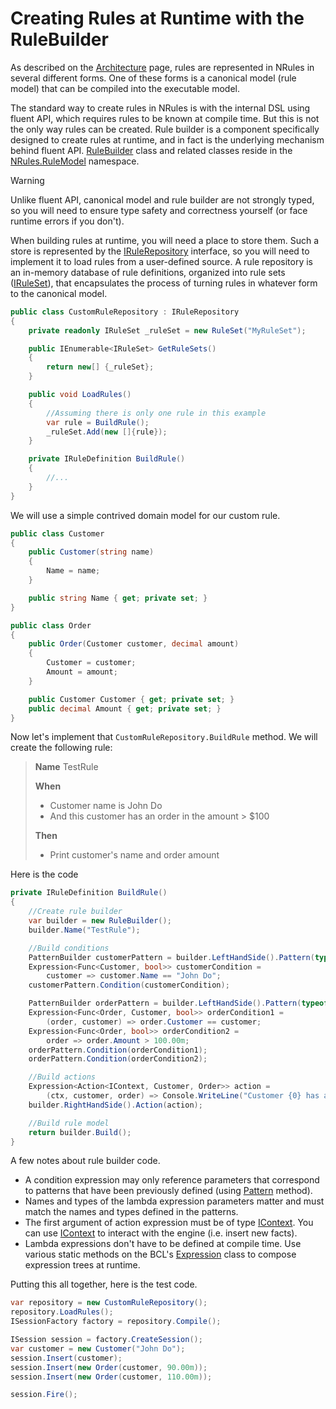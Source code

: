 # Creating Rules at Runtime with the RuleBuilder

As described on the [Architecture](../architecture.md) page, rules are represented in NRules in several different forms.
One of these forms is a canonical model (rule model) that can be compiled into the executable model.

The standard way to create rules in NRules is with the internal DSL using fluent API, which requires rules to be known at compile time. But this is not the only way rules can be created. Rule builder is a component specifically designed to create rules at runtime, and in fact is the underlying mechanism behind fluent API. [RuleBuilder](xref:NRules.RuleModel.Builders.RuleBuilder) class and related classes reside in the [NRules.RuleModel](xref:NRules.RuleModel) namespace.

> [!WARNING]
> Unlike fluent API, canonical model and rule builder are not strongly typed, so you will need to ensure type safety and correctness yourself (or face runtime errors if you don't).

When building rules at runtime, you will need a place to store them. Such a store is represented by the [IRuleRepository](xref:NRules.RuleModel.IRuleRepository) interface, so you will need to implement it to load rules from a user-defined source. A rule repository is an in-memory database of rule definitions, organized into rule sets ([IRuleSet](xref:NRules.RuleModel.IRuleSet)), that encapsulates the process of turning rules in whatever form to the canonical model.
```c#
public class CustomRuleRepository : IRuleRepository
{
    private readonly IRuleSet _ruleSet = new RuleSet("MyRuleSet");

    public IEnumerable<IRuleSet> GetRuleSets()
    {
        return new[] {_ruleSet};
    }

    public void LoadRules()
    {
        //Assuming there is only one rule in this example
        var rule = BuildRule();
        _ruleSet.Add(new []{rule});
    }

    private IRuleDefinition BuildRule()
    {
        //...
    }
}
```

We will use a simple contrived domain model for our custom rule.
```c#
public class Customer
{
    public Customer(string name)
    {
        Name = name;
    }

    public string Name { get; private set; }
}

public class Order
{
    public Order(Customer customer, decimal amount)
    {
        Customer = customer;
        Amount = amount;
    }

    public Customer Customer { get; private set; }
    public decimal Amount { get; private set; }
}
```

Now let's implement that `CustomRuleRepository.BuildRule` method. We will create the following rule:
> **Name** TestRule
> 
> **When**
> - Customer name is John Do
> - And this customer has an order in the amount > $100
> 
> **Then**
> - Print customer's name and order amount

Here is the code
```c#
private IRuleDefinition BuildRule()
{
    //Create rule builder
    var builder = new RuleBuilder();
    builder.Name("TestRule");

    //Build conditions
    PatternBuilder customerPattern = builder.LeftHandSide().Pattern(typeof (Customer), "customer");
    Expression<Func<Customer, bool>> customerCondition = 
        customer => customer.Name == "John Do";
    customerPattern.Condition(customerCondition);

    PatternBuilder orderPattern = builder.LeftHandSide().Pattern(typeof (Order), "order");
    Expression<Func<Order, Customer, bool>> orderCondition1 = 
        (order, customer) => order.Customer == customer;
    Expression<Func<Order, bool>> orderCondition2 = 
        order => order.Amount > 100.00m;
    orderPattern.Condition(orderCondition1);
    orderPattern.Condition(orderCondition2);

    //Build actions
    Expression<Action<IContext, Customer, Order>> action = 
        (ctx, customer, order) => Console.WriteLine("Customer {0} has an order in amount of ${1}", customer.Name, order.Amount);
    builder.RightHandSide().Action(action);

    //Build rule model
    return builder.Build();
}
```

A few notes about rule builder code.
- A condition expression may only reference parameters that correspond to patterns that have been previously defined (using [Pattern](xref:NRules.RuleModel.Builders.GroupBuilder.Pattern(System.Type,System.String)) method).
- Names and types of the lambda expression parameters matter and must match the names and types defined in the patterns.
- The first argument of action expression must be of type [IContext](xref:NRules.RuleModel.IContext). You can use [IContext](xref:NRules.RuleModel.IContext) to interact with the engine (i.e. insert new facts).
- Lambda expressions don't have to be defined at compile time. Use various static methods on the BCL's [Expression](xref:System.Linq.Expressions.Expression) class to compose expression trees at runtime.

Putting this all together, here is the test code.
```c#
var repository = new CustomRuleRepository();
repository.LoadRules();
ISessionFactory factory = repository.Compile();

ISession session = factory.CreateSession();
var customer = new Customer("John Do");
session.Insert(customer);
session.Insert(new Order(customer, 90.00m));
session.Insert(new Order(customer, 110.00m));

session.Fire();
```